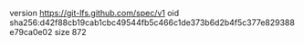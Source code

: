 version https://git-lfs.github.com/spec/v1
oid sha256:d42f88cb19cab1cbc49544fb5c466c1de373b6d2b4f5c377e829388e79ca0e02
size 872
